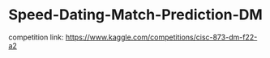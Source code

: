 #  Speed-Dating-Match-Prediction-DM
 
competition link: https://www.kaggle.com/competitions/cisc-873-dm-f22-a2
